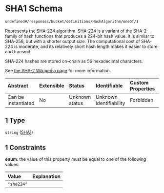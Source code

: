# SHA1 Schema

```txt
undefined#/responses/bucket/definitions/HashAlgorithm/oneOf/1
```

Represents the SHA-224 algorithm. SHA-224 is a variant of the SHA-2 family of hash functions that produces a 224-bit hash value. It is similar to SHA-256, but with a shorter output size. The computational cost of SHA-224 is moderate, and its relatively short hash length makes it easier to store and transmit.

SHA-224 hashes are stored on-chain as 56 hexadecimal characters.

See [the SHA-2 Wikipedia page](https://en.wikipedia.org/wiki/SHA-2) for more information.

| Abstract            | Extensible | Status         | Identifiable            | Custom Properties | Additional Properties | Access Restrictions | Defined In                                                                     |
| :------------------ | :--------- | :------------- | :---------------------- | :---------------- | :-------------------- | :------------------ | :----------------------------------------------------------------------------- |
| Can be instantiated | No         | Unknown status | Unknown identifiability | Forbidden         | Allowed               | none                | [okp4-objectarium.json\*](schema/okp4-objectarium.json "open original schema") |

## 1 Type

`string` ([SHA1](okp4-objectarium-responses-bucketresponse-definitions-hashalgorithm-oneof-sha1.md))

## 1 Constraints

**enum**: the value of this property must be equal to one of the following values:

| Value      | Explanation |
| :--------- | :---------- |
| `"sha224"` |             |
